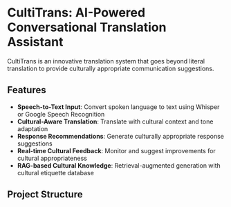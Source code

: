 # CultiTrans: AI-Powered Conversational Translation Assistant

CultiTrans is an innovative translation system that goes beyond literal translation to provide culturally appropriate communication suggestions.

## Features

- **Speech-to-Text Input**: Convert spoken language to text using Whisper or Google Speech Recognition
- **Cultural-Aware Translation**: Translate with cultural context and tone adaptation
- **Response Recommendations**: Generate culturally appropriate response suggestions
- **Real-time Cultural Feedback**: Monitor and suggest improvements for cultural appropriateness
- **RAG-based Cultural Knowledge**: Retrieval-augmented generation with cultural etiquette database

## Project Structure

